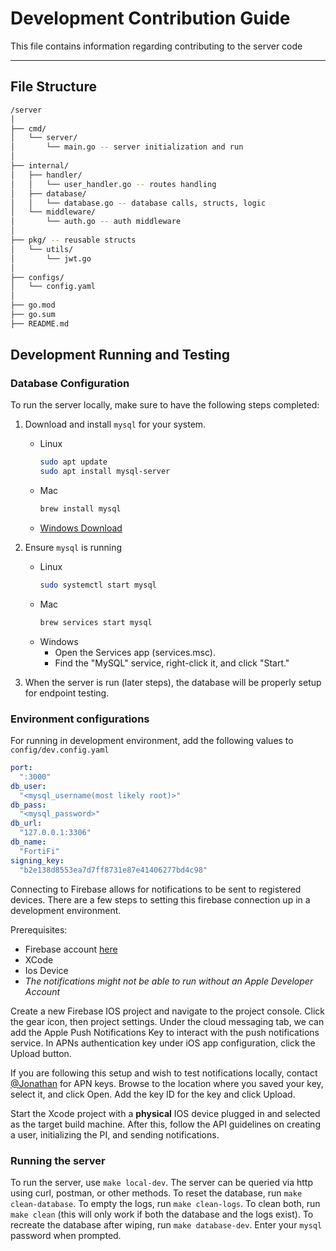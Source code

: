 # Development Contribution Guide

This file contains information regarding contributing to the server code

--- 

## File Structure
```sh
/server
│
├── cmd/
│   └── server/
│       └── main.go -- server initialization and run
│
├── internal/
│   ├── handler/
│   │   └── user_handler.go -- routes handling
│   ├── database/
│   │   └── database.go -- database calls, structs, logic
│   └── middleware/
│       └── auth.go -- auth middleware
│
├── pkg/ -- reusable structs
│   └── utils/
│       └── jwt.go
│
├── configs/
│   └── config.yaml
│
├── go.mod
├── go.sum
├── README.md
```

## Development Running and Testing

### Database Configuration
To run the server locally, make sure to have the following steps completed:

1. Download and install `mysql` for your system. 
    - Linux
        ```sh
        sudo apt update
        sudo apt install mysql-server
        ```
    - Mac
        ```sh
        brew install mysql
        ```
    - [Windows Download](https://dev.mysql.com/downloads/installer/)

2. Ensure `mysql` is running
    - Linux
        ```sh
        sudo systemctl start mysql
        ```
    - Mac
        ```sh
        brew services start mysql
        ```
    - Windows
        - Open the Services app (services.msc).
        - Find the "MySQL" service, right-click it, and click "Start."
        
3. When the server is run (later steps), the database will be properly setup for endpoint testing.

### Environment configurations

For running in development environment, add the following values to `config/dev.config.yaml`
```yaml
port: 
  ":3000"
db_user:
  "<mysql_username(most likely root)>"
db_pass:
  "<mysql_password>"
db_url:
  "127.0.0.1:3306"
db_name:
  "FortiFi"
signing_key:
  "b2e138d8553ea7d7ff8731e87e41406277bd4c98"
```

Connecting to Firebase allows for notifications to be sent to registered devices. There are a few steps to setting this firebase connection up in a development environment. 

Prerequisites:
- Firebase account [here](https://firebase.google.com/)
- XCode
- Ios Device
- *The notifications might not be able to run without an Apple Developer Account*

Create a new Firebase IOS project and navigate to the project console. Click the gear icon, then project settings. Under the cloud messaging tab, we can add the Apple Push Notifications Key to interact with the push notifications service. In APNs authentication key under iOS app configuration, click the Upload button. 

If you are following this setup and wish to test notifications locally, contact [@Jonathan](jonathan.nguyen@berkeley.edu) for APN keys. Browse to the location where you saved your key, select it, and click Open. Add the key ID for the key and click Upload. 

Start the Xcode project with a <b>physical</b> IOS device plugged in and selected as the target build machine. After this, follow the API guidelines on creating a user, initializing the PI, and sending notifications.

### Running the server

To run the server, use `make local-dev`. The server can be queried via http using curl, postman, or other methods. To reset the database, run `make clean-database`. To empty the logs, run `make clean-logs`. To clean both, run `make clean` (this will only work if both the database and the logs exist). To recreate the database after wiping, run `make database-dev`. Enter your `mysql` password when prompted.